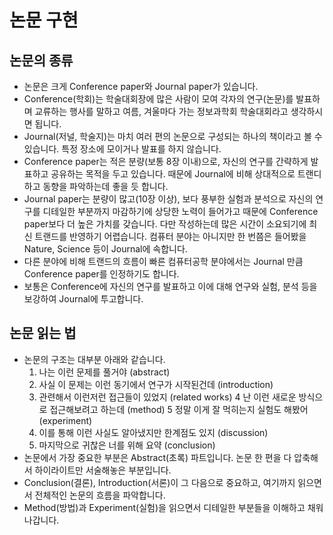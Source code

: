 # 논문 구현

## 논문의 종류 

- 논문은 크게 Conference paper와 Journal paper가 있습니다.
- Conference(학회)는 학술대회장에 많은 사람이 모여 각자의 연구(논문)를 발표하며 교류하는 행사를 말하고 여름, 겨울마다 가는 정보과학회 학술대회라고 생각하시면 됩니다.
- Journal(저널, 학술지)는 마치 여러 편의 논문으로 구성되는 하나의 책이라고 볼 수 있습니다. 특정 장소에 모이거나 발표를 하지 않습니다.
- Conference paper는 적은 분량(보통 8장 이내)으로, 자신의 연구를 간략하게 발표하고 공유하는 목적을 두고 있습니다. 때문에 Journal에 비해 상대적으로 트랜디하고 동향을 파악하는데 좋을 듯 합니다.
- Journal paper는 분량이 많고(10장 이상), 보다 풍부한 실험과 분석으로 자신의 연구를 디테일한 부분까지 마감하기에 상당한 노력이 들어가고 때문에 Conference paper보다 더 높은 가치를 갖습니다. 다만 작성하는데 많은 시간이 소요되기에 최신 트랜드를 반영하기 어렵습니다. 컴퓨터 분야는 아니지만 한 번쯤은 들어봤을 Nature, Science 등이 Journal에 속합니다.
- 다른 분야에 비해 트랜드의 흐름이 빠른 컴퓨터공학 분야에서는 Journal 만큼 Conference paper를 인정하기도 합니다.
- 보통은 Conference에 자신의 연구를 발표하고 이에 대해 연구와 실험, 분석 등을 보강하여 Journal에 투고합니다.

## 논문 읽는 법

- 논문의 구조는 대부분 아래와 같습니다.
  1. 나는 이런 문제를 풀거야 (abstract)
  2. 사실 이 문제는 이런 동기에서 연구가 시작된건데 (introduction)
  3. 관련해서 이런저런 접근들이 있었지 (related works)
  4 난 이런 새로운 방식으로 접근해보려고 하는데 (method)
  5 정말 이게 잘 먹히는지 실험도 해봤어 (experiment)
  6. 이를 통해 이런 사실도 알아냈지만 한계점도 있지 (discussion)
  7. 마지막으로 귀찮은 너를 위해 요약 (conclusion)
- 논문에서 가장 중요한 부분은 Abstract(초록) 파트입니다. 논문 한 편을 다 압축해서 하이라이트만 서술해놓은 부분입니다.
- Conclusion(결론), Introduction(서론)이 그 다음으로 중요하고, 여기까지 읽으면서 전체적인 논문의 흐름을 파악합니다.
- Method(방법)과 Experiment(실험)을 읽으면서 디테일한 부분들을 이해하고 채워나갑니다.

